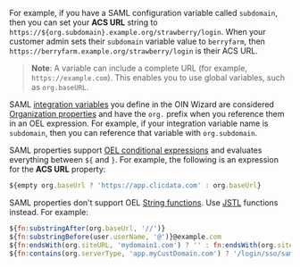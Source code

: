 For example, if you have a SAML configuration variable called `subdomain`, then you can set your **ACS URL** string to `https://${org.subdomain}.example.org/strawberry/login`. When your customer admin sets their `subdomain` variable value to `berryfarm`, then `https://berryfarm.example.org/strawberry/login` is their ACS URL.

> **Note**: A variable can include a complete URL (for example, `https://example.com`). This enables you to use global variables, such as `org.baseURL`.

SAML [integration variables](#integration-variables) you define in the OIN Wizard are considered [Organization properties](/docs/reference/okta-expression-language/#organization-properties) and have the `org.` prefix when you reference them in an OEL expression. For example, if your integration variable name is `subdomain`, then you can reference that variable with `org.subdomain`.

SAML properties support [OEL conditional expressions](/docs/reference/okta-expression-language/#conditional-expressions) and evaluates everything between `${` and `}`. For example, the following is an expression for the **ACS URL** property:

```js
${empty org.baseUrl ? 'https://app.clicdata.com' : org.baseUrl}
```

SAML properties don't support OEL [String functions](https://developer.okta.com/docs/reference/okta-expression-language/#string-functions). Use [JSTL](https://www.javatpoint.com/jstl-function-tags) functions instead. For example:

```js
${fn:substringAfter(org.baseUrl, '//')}
${fn:substringBefore(user.userName, '@')}@example.com
${fn:endsWith(org.siteURL, 'mydomain1.com') ? '' : fn:endsWith(org.siteURL, 'mydomain2.com') ? '' : '.mydomain2.com'}
${fn:contains(org.serverType, 'app.myCustDomain.com') ? '/login/sso/saml/consume?customerId=' : '/my-saml/consume.php?CompanyID='}
```

